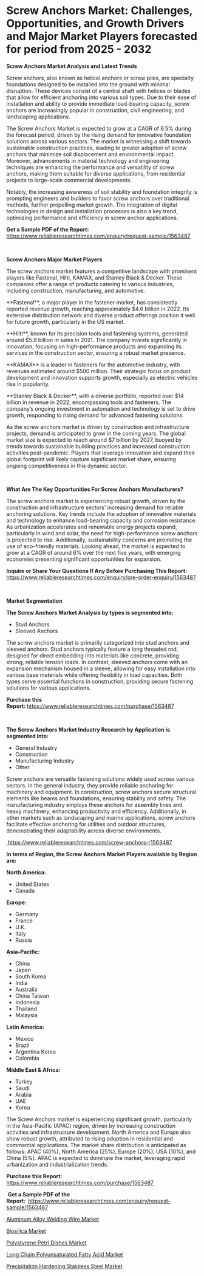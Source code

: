 <p><h1>Screw Anchors Market: Challenges, Opportunities, and Growth Drivers and Major Market Players forecasted for period from 2025 - 2032</h1></p><p><strong>Screw Anchors Market Analysis and Latest Trends</strong></p>
<p><p>Screw anchors, also known as helical anchors or screw piles, are specialty foundations designed to be installed into the ground with minimal disruption. These devices consist of a central shaft with helices or blades that allow for efficient anchoring into various soil types. Due to their ease of installation and ability to provide immediate load-bearing capacity, screw anchors are increasingly popular in construction, civil engineering, and landscaping applications.</p><p>The Screw Anchors Market is expected to grow at a CAGR of 6.5% during the forecast period, driven by the rising demand for innovative foundation solutions across various sectors. The market is witnessing a shift towards sustainable construction practices, leading to greater adoption of screw anchors that minimize soil displacement and environmental impact. Moreover, advancements in material technology and engineering techniques are enhancing the performance and versatility of screw anchors, making them suitable for diverse applications, from residential projects to large-scale commercial developments.</p><p>Notably, the increasing awareness of soil stability and foundation integrity is prompting engineers and builders to favor screw anchors over traditional methods, further propelling market growth. The integration of digital technologies in design and installation processes is also a key trend, optimizing performance and efficiency in screw anchor applications.</p></p>
<p><strong>Get a Sample PDF of the Report:&nbsp;</strong> <a href="https://www.reliableresearchtimes.com/enquiry/request-sample/1563487?utm_campaign=2100&utm_medium=2&utm_source=Github&utm_content=ia&utm_term=30012025&utm_id=screw-anchors">https://www.reliableresearchtimes.com/enquiry/request-sample/1563487</a></p>
<p>&nbsp;</p>
<p><strong>Screw Anchors Major Market Players</strong></p>
<p><p>The screw anchors market features a competitive landscape with prominent players like Fastenal, Hilti, KAMAX, and Stanley Black & Decker. These companies offer a range of products catering to various industries, including construction, manufacturing, and automotive.</p><p>**Fastenal**, a major player in the fastener market, has consistently reported revenue growth, reaching approximately $4.6 billion in 2022. Its extensive distribution network and diverse product offerings position it well for future growth, particularly in the US market.</p><p>**Hilti**, known for its precision tools and fastening systems, generated around $5.9 billion in sales in 2021. The company invests significantly in innovation, focusing on high-performance products and expanding its services in the construction sector, ensuring a robust market presence.</p><p>**KAMAX** is a leader in fasteners for the automotive industry, with revenues estimated around $500 million. Their strategic focus on product development and innovation supports growth, especially as electric vehicles rise in popularity.</p><p>**Stanley Black & Decker**, with a diverse portfolio, reported over $14 billion in revenue in 2022, encompassing tools and fasteners. The company’s ongoing investment in automation and technology is set to drive growth, responding to rising demand for advanced fastening solutions.</p><p>As the screw anchors market is driven by construction and infrastructure projects, demand is anticipated to grow in the coming years. The global market size is expected to reach around $7 billion by 2027, buoyed by trends towards sustainable building practices and increased construction activities post-pandemic. Players that leverage innovation and expand their global footprint will likely capture significant market share, ensuring ongoing competitiveness in this dynamic sector.</p></p>
<p>&nbsp;</p>
<p><strong>What Are The Key Opportunities For Screw Anchors Manufacturers?</strong></p>
<p><p>The screw anchors market is experiencing robust growth, driven by the construction and infrastructure sectors' increasing demand for reliable anchoring solutions. Key trends include the adoption of innovative materials and technology to enhance load-bearing capacity and corrosion resistance. As urbanization accelerates and renewable energy projects expand, particularly in wind and solar, the need for high-performance screw anchors is projected to rise. Additionally, sustainability concerns are promoting the use of eco-friendly materials. Looking ahead, the market is expected to grow at a CAGR of around 6% over the next five years, with emerging economies presenting significant opportunities for expansion.</p></p>
<p><strong>Inquire or Share Your Questions If Any Before Purchasing This Report:</strong> <a href="https://www.reliableresearchtimes.com/enquiry/pre-order-enquiry/1563487?utm_campaign=2100&utm_medium=2&utm_source=Github&utm_content=ia&utm_term=30012025&utm_id=screw-anchors">https://www.reliableresearchtimes.com/enquiry/pre-order-enquiry/1563487</a></p>
<p>&nbsp;</p>
<p><strong>Market Segmentation</strong></p>
<p><strong>The Screw Anchors Market Analysis by types is segmented into:</strong></p>
<p><ul><li>Stud Anchors</li><li>Sleeved Anchors</li></ul></p>
<p><p>The screw anchors market is primarily categorized into stud anchors and sleeved anchors. Stud anchors typically feature a long threaded rod, designed for direct embedding into materials like concrete, providing strong, reliable tension loads. In contrast, sleeved anchors come with an expansion mechanism housed in a sleeve, allowing for easy installation into various base materials while offering flexibility in load capacities. Both types serve essential functions in construction, providing secure fastening solutions for various applications.</p></p>
<p><strong>Purchase this Report:&nbsp;</strong><a href="https://www.reliableresearchtimes.com/purchase/1563487?utm_campaign=2100&utm_medium=2&utm_source=Github&utm_content=ia&utm_term=30012025&utm_id=screw-anchors">https://www.reliableresearchtimes.com/purchase/1563487</a></p>
<p>&nbsp;</p>
<p><strong>The Screw Anchors Market Industry Research by Application is segmented into:</strong></p>
<p><ul><li>General Industry</li><li>Construction</li><li>Manufacturing Industry</li><li>Other</li></ul></p>
<p><p>Screw anchors are versatile fastening solutions widely used across various sectors. In the general industry, they provide reliable anchoring for machinery and equipment. In construction, screw anchors secure structural elements like beams and foundations, ensuring stability and safety. The manufacturing industry employs these anchors for assembly lines and heavy machinery, enhancing productivity and efficiency. Additionally, in other markets such as landscaping and marine applications, screw anchors facilitate effective anchoring for utilities and outdoor structures, demonstrating their adaptability across diverse environments.</p></p>
<p><a href="https://www.reliableresearchtimes.com/screw-anchors-r1563487?utm_campaign=2100&utm_medium=2&utm_source=Github&utm_content=ia&utm_term=30012025&utm_id=screw-anchors">&nbsp;https://www.reliableresearchtimes.com/screw-anchors-r1563487</a></p>
<p><strong>In terms of Region, the Screw Anchors Market Players available by Region are:</strong></p>
<p>
    <p> <strong> North America: </strong>
        <ul>
            <li>United States</li>
            <li>Canada</li>
        </ul>
        </p> 
    <p> <strong> Europe: </strong>
        <ul>
            <li>Germany</li>
            <li>France</li>
            <li>U.K.</li>
            <li>Italy</li>
            <li>Russia</li>
        </ul>
        </p> 
    <p> <strong> Asia-Pacific: </strong>
        <ul>
            <li>China</li>
            <li>Japan</li>
            <li>South Korea</li>
            <li>India</li>
            <li>Australia</li>
            <li>China Taiwan</li>
            <li>Indonesia</li>
            <li>Thailand</li>
            <li>Malaysia</li>
        </ul>
        </p> 
    <p> <strong> Latin America: </strong>
        <ul>
            <li>Mexico</li>
            <li>Brazil</li>
            <li>Argentina Korea</li>
            <li>Colombia</li>
        </ul>
        </p> 
    <p> <strong> Middle East & Africa: </strong>
        <ul>
            <li>Turkey</li>
            <li>Saudi</li>
            <li>Arabia</li>
            <li>UAE</li>
            <li>Korea</li>
        </ul>
    </p>
    </p>
<p><p>The Screw Anchors market is experiencing significant growth, particularly in the Asia-Pacific (APAC) region, driven by increasing construction activities and infrastructure development. North America and Europe also show robust growth, attributed to rising adoption in residential and commercial applications. The market share distribution is anticipated as follows: APAC (40%), North America (25%), Europe (20%), USA (10%), and China (5%). APAC is expected to dominate the market, leveraging rapid urbanization and industrialization trends.</p></p>
<p><strong>Purchase this Report: </strong><a href="https://www.reliableresearchtimes.com/purchase/1563487?utm_campaign=2100&utm_medium=2&utm_source=Github&utm_content=ia&utm_term=30012025&utm_id=screw-anchors">https://www.reliableresearchtimes.com/purchase/1563487</a></p>
<p>&nbsp;<strong>Get a Sample PDF of the Report:&nbsp;&nbsp;</strong><a href="https://www.reliableresearchtimes.com/enquiry/request-sample/1563487?utm_campaign=2100&utm_medium=2&utm_source=Github&utm_content=ia&utm_term=30012025&utm_id=screw-anchors">https://www.reliableresearchtimes.com/enquiry/request-sample/1563487</a></p>
<p><strong></strong></p>
<p><p><a href="https://github.com/jerhoskinson197676/Market-Research-Report-List-1/blob/main/aluminum-alloy-welding-wire-market.md?utm_campaign=2100&utm_medium=2&utm_source=Github&utm_content=ia&utm_term=30012025&utm_id=screw-anchors">Aluminum Alloy Welding Wire Market</a></p><p><a href="https://github.com/shirleenfraker87/Market-Research-Report-List-1/blob/main/biosilica-market.md?utm_campaign=2100&utm_medium=2&utm_source=Github&utm_content=ia&utm_term=30012025&utm_id=screw-anchors">Biosilica Market</a></p><p><a href="https://github.com/norbeludie83/Market-Research-Report-List-1/blob/main/polystyrene-petri-dishes-market.md?utm_campaign=2100&utm_medium=2&utm_source=Github&utm_content=ia&utm_term=30012025&utm_id=screw-anchors">Polystyrene Petri Dishes Market</a></p><p><a href="https://github.com/soufframalvina2001/Market-Research-Report-List-1/blob/main/long-chain-polyunsaturated-fatty-acid-market.md?utm_campaign=2100&utm_medium=2&utm_source=Github&utm_content=ia&utm_term=30012025&utm_id=screw-anchors">Long Chain Polyunsaturated Fatty Acid Market</a></p><p><a href="https://github.com/mezokathleen834/Market-Research-Report-List-1/blob/main/precipitation-hardening-stainless-steel-market.md?utm_campaign=2100&utm_medium=2&utm_source=Github&utm_content=ia&utm_term=30012025&utm_id=screw-anchors">Precipitation Hardening Stainless Steel Market</a></p></p>